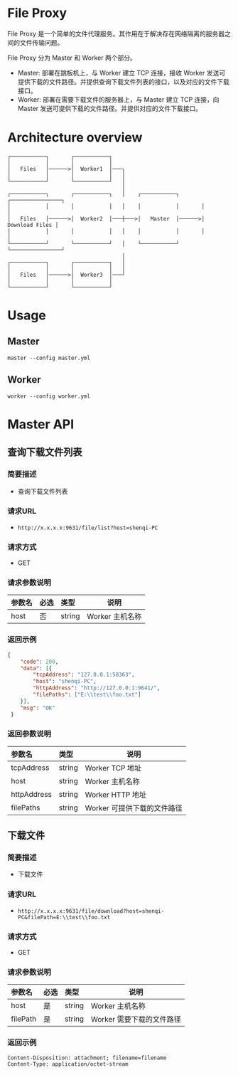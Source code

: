 # File Proxy

File Proxy 是一个简单的文件代理服务。其作用在于解决存在网络隔离的服务器之间的文件传输问题。

File Proxy 分为 Master 和 Worker 两个部分。

- Master: 部署在跳板机上，与 Worker 建立 TCP 连接，接收 Worker 发送可提供下载的文件路径。并提供查询下载文件列表的接口，以及对应的文件下载接口。
- Worker: 部署在需要下载文件的服务器上，与 Master 建立 TCP 连接，向 Master 发送可提供下载的文件路径。并提供对应的文件下载接口。

# Architecture overview

```
┌───────────┐       ┌───────────┐
│           │       │           │
│   Files   │──────>│  Worker1  │───┐
│           │       │           │   │
└───────────┘       └───────────┘   │
                                    │
┌───────────┐       ┌───────────┐   │    ┌───────────┐       ┌────────────────┐
│           │       │           │   │    │           │       │                │
│   Files   │──────>│  Worker2  │───┼───>│   Master  │──────>│ Download Files │
│           │       │           │   │    │           │       │                │
└───────────┘       └───────────┘   │    └───────────┘       └────────────────┘
                                    │
┌───────────┐       ┌───────────┐   │
│           │       │           │   │
│   Files   │──────>│  Worker3  │───┘
│           │       │           │
└───────────┘       └───────────┘
```

# Usage

## Master

```
master --config master.yml
```


## Worker

```
worker --config worker.yml
```

# Master API

## 查询下载文件列表

### 简要描述

- 查询下载文件列表

### 请求URL

- ` http://x.x.x.x:9631/file/list?host=shenqi-PC `

### 请求方式

- GET

### 请求参数说明

|参数名 |必选 |类型 |说明 |
|:--- |:--- |:--- |--- |
|host |否 |string |Worker 主机名称 |

### 返回示例

```json
{
 	"code": 200,
 	"data": [{
 		"tcpAddress": "127.0.0.1:58363",
 		"host": "shenqi-PC",
 		"httpAddress": "http://127.0.0.1:9641/",
 		"filePaths": ["E:\\test\\foo.txt"]
 	}],
 	"msg": "OK"
 }
```

### 返回参数说明

|参数名 |类型 |说明 |
|:--- |:--- |--- |
|tcpAddress |string |Worker TCP 地址 |
|host |string |Worker 主机名称 |
|httpAddress |string |Worker HTTP 地址 |
|filePaths |string |Worker 可提供下载的文件路径 |

## 下载文件

### 简要描述

- 下载文件

### 请求URL

- ` http://x.x.x.x:9631/file/download?host=shenqi-PC&filePath=E:\\test\\foo.txt `

### 请求方式

- GET

### 请求参数说明

|参数名 |必选 |类型 |说明 |
|:--- |:--- |:--- |--- |
|host |是 |string |Worker 主机名称 |
|filePath |是 |string |Worker 需要下载的文件路径 |

### 返回示例

```
Content-Disposition: attachment; filename=filename
Content-Type: application/octet-stream
```
